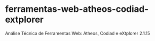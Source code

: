 # ferramentas-web-atheos-codiad-extplorer
Análise Técnica de Ferramentas Web: Atheos, Codiad e eXtplorer 2.1.15
